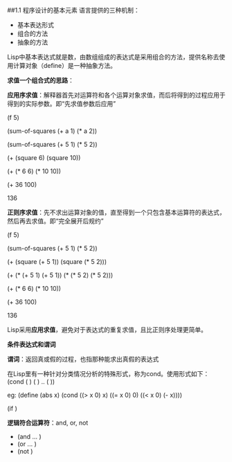 ##1.1 程序设计的基本元素
语言提供的三种机制：

- 基本表达形式
- 组合的方法
- 抽象的方法

Lisp中基本表达式就是数，由数组组成的表达式是采用组合的方法，提供名称去使用计算对象（define）是一种抽象方法。

**求值一个组合式的思路**：

**应用序求值**：解释器首先对运算符和各个运算对象求值，而后将得到的过程应用于得到的实际参数。即“先求值参数后应用”

(f 5)

(sum-of-squares (+ a 1) (* a 2))

(sum-of-squares (+ 5 1) (* 5 2))

(+ (square 6) (square 10))

(+ (* 6 6) (* 10 10))

(+ 36 100)

136

**正则序求值**：先不求出运算对象的值，直至得到一个只包含基本运算符的表达式，然后再去求值。即“完全展开后规约”

(f 5)

(sum-of-squares (+ 5 1) (* 5 2))

(+ (square (+ 5 1)) (square (* 5 2)))

(+ (* (+ 5 1) (+ 5 1)) (* (* 5 2) (* 5 2)))

(+ (* 6 6) (* 10 10))

(+ 36 100)

136

Lisp采用**应用求值**，避免对于表达式的重复求值，且比正则序处理更简单。

**条件表达式和谓词**

**谓词**：返回真或假的过程，也指那种能求出真假的表达式


在Lisp里有一种针对分类情况分析的特殊形式，称为cond。使用形式如下：
(cond (<p1> <e1>)
      (<p2> <e2>)
      ..
      (<pn> <en>))

eg:
(define (abs x)
	(cond ((> x 0) x)
		  ((= x 0) 0)
		  ((< x 0) (- x))))
		  
(if <predicate> <consequent> <alternative>)

**逻辑符合运算符**：and, or, not

- (and <e1> ... <en>)
- (or <e1> ... <en>)
- (not <e>)